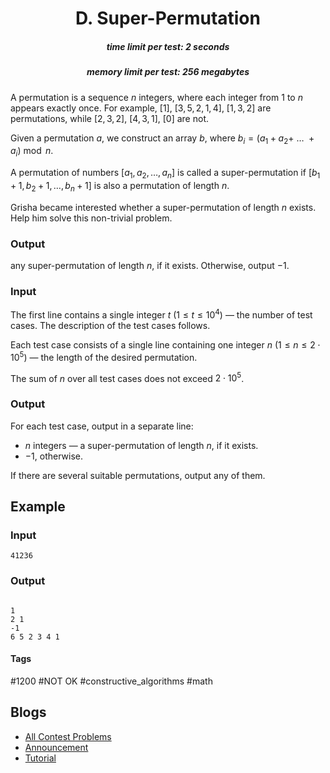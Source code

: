 <h1 style='text-align: center;'> D. Super-Permutation</h1>

<h5 style='text-align: center;'>time limit per test: 2 seconds</h5>
<h5 style='text-align: center;'>memory limit per test: 256 megabytes</h5>

A permutation is a sequence $n$ integers, where each integer from $1$ to $n$ appears exactly once. For example, $[1]$, $[3,5,2,1,4]$, $[1,3,2]$ are permutations, while $[2,3,2]$, $[4,3,1]$, $[0]$ are not.

Given a permutation $a$, we construct an array $b$, where $b_i = (a_1 + a_2 +~\dots~+ a_i) \bmod n$.

A permutation of numbers $[a_1, a_2, \dots, a_n]$ is called a super-permutation if $[b_1 + 1, b_2 + 1, \dots, b_n + 1]$ is also a permutation of length $n$.

Grisha became interested whether a super-permutation of length $n$ exists. Help him solve this non-trivial problem. 
### Output

 any super-permutation of length $n$, if it exists. Otherwise, output $-1$.

### Input

The first line contains a single integer $t$ ($1 \le t \le 10^4$) — the number of test cases. The description of the test cases follows.

Each test case consists of a single line containing one integer $n$ ($1 \le n \le 2 \cdot 10^5$) — the length of the desired permutation.

The sum of $n$ over all test cases does not exceed $2 \cdot 10^5$.

### Output

For each test case, output in a separate line:

* $n$ integers — a super-permutation of length $n$, if it exists.
* $-1$, otherwise.

If there are several suitable permutations, output any of them.

## Example

### Input


```text
41236
```
### Output

```text

1
2 1
-1
6 5 2 3 4 1
```


#### Tags 

#1200 #NOT OK #constructive_algorithms #math 

## Blogs
- [All Contest Problems](../Codeforces_Round_867_(Div._3).md)
- [Announcement](../blogs/Announcement.md)
- [Tutorial](../blogs/Tutorial.md)
